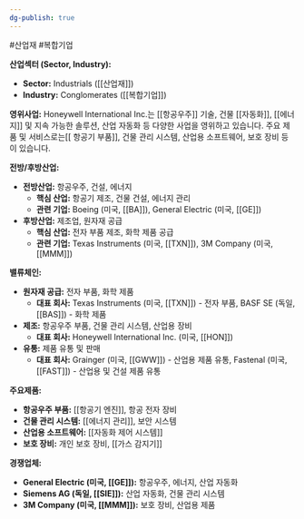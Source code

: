 ```yaml
---
dg-publish: true
---
```

#산업재 #복합기업

**산업섹터 (Sector, Industry):**

- **Sector:** Industrials ([[산업재]])
- **Industry:** Conglomerates ([[복합기업]])

**영위사업:** Honeywell International Inc.는 [[항공우주]] 기술, 건물 [[자동화]], [[에너지]] 및 지속 가능한 솔루션, 산업 자동화 등 다양한 사업을 영위하고 있습니다. 주요 제품 및 서비스로는[[ 항공기 부품]], 건물 관리 시스템, 산업용 소프트웨어, 보호 장비 등이 있습니다.

**전방/후방산업:**

- **전방산업:** 항공우주, 건설, 에너지
    - **핵심 산업:** 항공기 제조, 건물 건설, 에너지 관리
    - **관련 기업:** Boeing (미국, [[BA]]), General Electric (미국, [[GE]])
- **후방산업:** 제조업, 원자재 공급
    - **핵심 산업:** 전자 부품 제조, 화학 제품 공급
    - **관련 기업:** Texas Instruments (미국, [[TXN]]), 3M Company (미국, [[MMM]])

**밸류체인:**

- **원자재 공급:** 전자 부품, 화학 제품
    - **대표 회사:** Texas Instruments (미국, [[TXN]]) - 전자 부품, BASF SE (독일, [[BAS]]) - 화학 제품
- **제조:** 항공우주 부품, 건물 관리 시스템, 산업용 장비
    - **대표 회사:** Honeywell International Inc. (미국, [[HON]])
- **유통:** 제품 유통 및 판매
    - **대표 회사:** Grainger (미국, [[GWW]]) - 산업용 제품 유통, Fastenal (미국, [[FAST]]) - 산업용 및 건설 제품 유통

**주요제품:**

- **항공우주 부품:** [[항공기 엔진]], 항공 전자 장비
- **건물 관리 시스템:** [[에너지 관리]], 보안 시스템
- **산업용 소프트웨어:** [[자동화 제어 시스템]]
- **보호 장비:** 개인 보호 장비, [[가스 감지기]]

**경쟁업체:**

- **General Electric (미국, [[GE]]):** 항공우주, 에너지, 산업 자동화
- **Siemens AG (독일, [[SIE]]):** 산업 자동화, 건물 관리 시스템
- **3M Company (미국, [[MMM]]):** 보호 장비, 산업용 제품